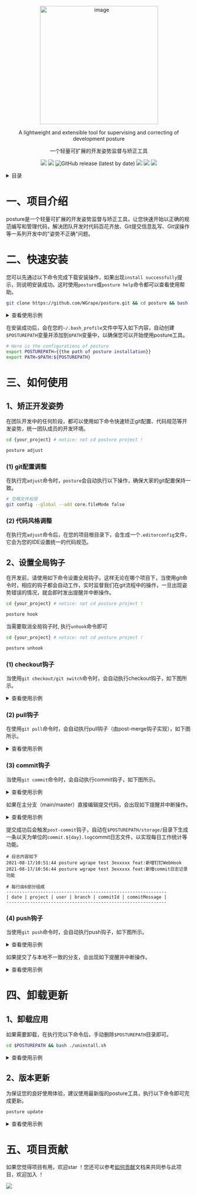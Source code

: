 <p align="center">
<img width="321" alt="image" src="https://user-images.githubusercontent.com/35942268/190055195-bb9ab05a-1922-400e-b9cd-ff536351c323.png">
</p>

<div align="center">
<p>A lightweight and extensible tool for supervising and correcting of development posture</p>
<p>一个轻量可扩展的开发姿势监督与矫正工具</p>
</div>

<p align="center">
    <a href="https://www.oscs1024.com/project/oscs/WGrape/posture?ref=badge_small" alt="OSCS Status"><img src="https://www.oscs1024.com/platform/badge/WGrape/posture.svg?size=small"/></a>
    <img src="https://img.shields.io/badge/language-Shell-blue.svg">
    <img alt="GitHub release (latest by date)" src="https://img.shields.io/github/v/release/wgrape/posture">
    <img src="https://img.shields.io/github/repo-size/wgrape/posture">
    <!--<img src="https://img.shields.io/github/downloads/wgrape/posture/total">-->
    <img src="https://img.shields.io/badge/document-中文-orange.svg">
    <img src="https://img.shields.io/badge/license-MIT-green.svg">   
</p>

<details>
  <summary>目录</summary>

- [一、项目介绍](#1)
- [二、快速安装](#2)
- [三、如何使用](#3)
- &nbsp;&nbsp;&nbsp;&nbsp;&nbsp; [1、矫正开发姿势](#31)
- &nbsp;&nbsp;&nbsp;&nbsp;&nbsp;&nbsp;&nbsp;&nbsp;&nbsp;&nbsp; [(1) git配置](#311)
- &nbsp;&nbsp;&nbsp;&nbsp;&nbsp;&nbsp;&nbsp;&nbsp;&nbsp;&nbsp; [(2) 代码规范](#312)
- &nbsp;&nbsp;&nbsp;&nbsp;&nbsp; [2、设置全局钩子](#32)
- &nbsp;&nbsp;&nbsp;&nbsp;&nbsp;&nbsp;&nbsp;&nbsp;&nbsp;&nbsp; [(1) checkout钩子](#321)
- &nbsp;&nbsp;&nbsp;&nbsp;&nbsp;&nbsp;&nbsp;&nbsp;&nbsp;&nbsp; [(2) pull钩子](#322)
- &nbsp;&nbsp;&nbsp;&nbsp;&nbsp;&nbsp;&nbsp;&nbsp;&nbsp;&nbsp; [(3) commit钩子](#323)
- &nbsp;&nbsp;&nbsp;&nbsp;&nbsp;&nbsp;&nbsp;&nbsp;&nbsp;&nbsp; [(4) push钩子](#324)
- [四、卸载更新](#4)
- &nbsp;&nbsp;&nbsp;&nbsp;&nbsp; [1、卸载应用](#41)
- &nbsp;&nbsp;&nbsp;&nbsp;&nbsp; [2、版本更新](#42)
- [五、项目贡献](#5)

</details>

# <span id="1">一、项目介绍</span>
posture是一个轻量可扩展的开发姿势监督与矫正工具，让您快速开始以正确的规范编写和管理代码，解决团队开发时代码百花齐放、Git提交信息乱写、Git误操作等一系列开发中的"姿势不正确"问题。

<!-- > 关于更多背景细节请阅读文章[《以正确的姿势编写和管理代码》](https://github.com/WGrape/Blog/issues/260) -->

# <span id="2">二、快速安装</span>

您可以先通过以下命令完成下载安装操作，如果出现```install successfully```提示，则说明安装成功。这时使用```posture```或```posture help```命令都可以查看使用帮助。

```bash
git clone https://github.com/WGrape/posture.git && cd posture && bash ./install.sh
```

<details>
  <summary>查看使用示例</summary>
  <h4>安装成功</h4>
  <img width="500" alt="image" src="https://github.com/WGrape/posture/assets/35942268/0827c1a8-ec41-4275-b324-517c6f450e86">
  <h4>查看命令帮助</h4>
  <img width="500" alt="image" src="https://github.com/WGrape/posture/assets/35942268/101cbd76-24f1-45f3-b92d-0f209458d902">
</details>

在安装成功后，会在您的```~/.bash_profile```文件中写入如下内容，自动创建```$POSTUREPATH```变量并添加到```$PATH```变量中，以确保您可以开始使用posture工具。

```bash
# Here is the configurations of posture
export POSTUREPATH={{the path of posture installation}}
export PATH=$PATH:${POSTUREPATH}
```

# <span id="3">三、如何使用</span>

## <span id="31">1、矫正开发姿势</span>
在团队开发中的任何阶段，都可以使用如下命令快速矫正git配置、代码规范等开发姿势，统一团队成员的开发环境。

```bash
cd {your_project} # notice: not cd posture project !

posture adjust
```

### <span id="311">(1) git配置调整
在执行完```adjust```命令时，```posture```会自动执行以下操作，确保大家的git配置保持一致。

```bash
# 忽略文件权限
git config --global --add core.fileMode false 
```

### <span id="312">(2) 代码风格调整

在执行完```adjust```命令后，在您的项目根目录下，会生成一个```.editorconfig```文件，它会为您的IDE设置统一的代码规范。

## <span id="32">2、设置全局钩子</span>
在开发前，请使用如下命令设置全局钩子。这样无论在哪个项目下，当使用git命令时，相应的钩子都会自动工作，实时监督我们在git流程中的操作，一旦出现姿势错误的情况，就会即时发出提醒并中断操作。

```bash
cd {your_project} # notice: not cd posture project !

posture hook
```

当需要取消全局钩子时, 执行```unhook```命令即可

```bash
cd {your_project} # notice: not cd posture project !

posture unhook
```

### <span id="321">(1) checkout钩子</span>
当使用```git checkout/git switch```命令时，会自动执行checkout钩子，如下图所示。

<details>
  <summary>查看使用示例</summary>
<img width="680" alt="image" src="https://user-images.githubusercontent.com/35942268/190693301-44347c94-2c4f-4d8a-bfcc-2b917ae2d41f.png">
</details>

### <span id="322">(2) pull钩子</span>
在使用```git pull```命令时，会自动执行pull钩子（由post-merge钩子实现），如下图所示。

<details>
  <summary>查看使用示例</summary>
  <img width="800" src="https://user-images.githubusercontent.com/35942268/190868050-13348f58-5abe-4da1-b714-f1a3784a6f0c.png">
</details>

### <span id="323">(3) commit钩子</span>
当使用```git commit```命令时，会自动执行commit钩子，如下图所示。

<details>
  <summary>查看使用示例</summary>
<img width="800" alt="image" src="https://user-images.githubusercontent.com/35942268/189961812-86357a08-96d9-44d8-848c-557cb35cf2c9.png">
</details>

如果在主分支（main/master）直接编辑提交代码，会出现如下提醒并中断操作。

<details>
  <summary>查看使用示例</summary>
<img width="800" alt="image" src="https://user-images.githubusercontent.com/35942268/190095654-565a82c1-455e-403d-8e56-adb8c7685b7c.png">
</details>

提交成功后会触发```post-commit```钩子，自动在```$POSTUREPATH/storage/```目录下生成一条以天为单位的```commit.${day}.log```commit日志文件，以实现每日工作统计等功能。

```text
# 日志内容如下
2021-08-17/10:51:44 posture wgrape test 3exxxxx feat:新增钉钉WebHook
2021-08-17/10:56:44 posture wgrape test 3exxxxx feat:新增commit日志记录功能

# 每行由6部分组成
-------------------------------------------------------------
| date | project | user | branch | commitId | commitMessage |
-------------------------------------------------------------
```

### <span id="324">(4) push钩子</span>
当使用```git push```命令时，会自动执行push钩子，如下图所示。

<details>
  <summary>查看使用示例</summary>
<img width="800" alt="image" src="https://user-images.githubusercontent.com/35942268/189962394-397e9ab5-a523-405d-9d9e-3eaea0d0d706.png">
</details>

如果提交了与本地不一致的分支，会出现如下提醒并中断操作。

<details>
  <summary>查看使用示例</summary>
<img width="800" alt="image" src="https://user-images.githubusercontent.com/35942268/189963583-08a02a8d-b04e-401e-aed3-56c88e6ab619.png">
</details>

# <span id="4">四、卸载更新</span>

## <span id="41">1、卸载应用</span>
如果需要卸载，在执行完以下命令后，手动删除```$POSTUREPATH```目录即可。

```bash
cd $POSTUREPATH && bash ./uninstall.sh
```

<details>
  <summary>查看使用示例</summary>
  <img src="https://user-images.githubusercontent.com/35942268/190053831-7310bffb-3fb2-4232-adbc-2e3871f08a4f.png">
</details>

## <span id="42">2、版本更新</span>
为保证您的良好使用体验，建议使用最新版的posture工具，执行以下命令即可完成更新。

```bash
posture update
```

<details>
  <summary>查看使用示例</summary>
  <img src="https://user-images.githubusercontent.com/35942268/190094229-4617b499-458c-4ced-a1b8-20dd0ffc345d.png">
</details>

# <span id="5">五、项目贡献</span>
如果您觉得项目有用，欢迎star ！您还可以参考[如何贡献](./.github/CONTRIBUTING.md)文档来共同参与此项目，欢迎加入 ！

<img src="https://contrib.rocks/image?repo=wgrape/cimanager" >
